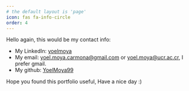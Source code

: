 ```yaml
---
# the default layout is 'page'
icon: fas fa-info-circle
order: 4
---
```


Hello again, this would be my contact info:
- My LinkedIn: [yoelmoya](https://www.linkedin.com/in/yoelmoya/)
- My email: [yoel.moya.carmona@gmail.com](yoel.moya.carmona@gmail.com) or [yoel.moya@ucr.ac.cr](yoel.moya@ucr.ac.cr), I prefer gmail.
- My github: [YoelMoya99](https://github.com/YoelMoya99)



Hope you found this portfolio useful,
Have a nice day :)
